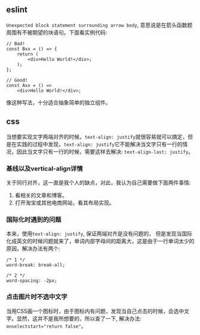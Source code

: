 ## eslint

`Unexpected block statement surrounding arrow body`, 意思说是在箭头函数题周围有不被期望的块语句。下面看实例代码:

```
// Bad!
const Bxx = () => {
    return (
        <div>Hello World!</div>;
    );
};

// Good!
const Axx = () =>
    <div>Hello World!</div>;
```

像这种写法，十分适合抽象简单的独立组件。

## css

当想要实现文字两端对齐的时候，`text-align: justify`就很容易就可以搞定，但是在实践的过程中发现，`text-align: justify`它不能解决当文字只有一行的情况，因此当文字只有一行的时候，需要这样去解决: `text-align-last: justify`。

### 基线以及vertical-align详情

关于同行对齐，这一直是我个人的缺点，对此，我认为自己需要做下面两件事情:

1. 看相关的文章和博客。
2. 打开淘宝或其他电商网站，看其布局实现。

### 国际化时遇到的问题

本来，使用`text-align: justify`, 保证两端对齐是没有问题的， 但是发现当国际化成英文的时候问题就来了，单词内部字母间的距离大，这是由于一行单词太少的原因，解决办法有两个:

```
/* 1 */
word-break: break-all;

/* 2 */
word-spacing: -2px;
```

### 点击图片时不选中文字

当用CSS画一个图标时，由于图标内有问题，发现当自己点击的时候，会选中文字。显然，这并不是我所想要的，所以查了一下, 解决办法: `onselectstart="return false"`。
